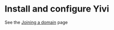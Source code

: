 # Install and configure Yivi

See the [Joining a domain](../../domeinbeheer/domein-toetreden.md) page
